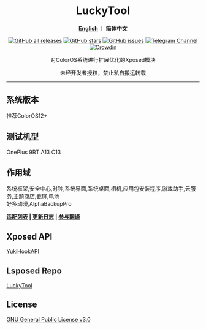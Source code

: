 <div align="center">
<h1>LuckyTool</h1>
<p>
   <b><a href="https://github.com/luckyzyx/LuckyTool/blob/main/README_EN.md">English</a>  丨 简体中文</b>
</p>
<a href="https://github.com/Xposed-Modules-Repo/com.luckyzyx.luckytool/releases"><img alt="GitHub all releases" src="https://img.shields.io/github/downloads/Xposed-Modules-Repo/com.luckyzyx.luckytool/total?label=Downloads"></a>
<a href="https://github.com/luckyzyx/LuckyTool/stargazers"><img alt="GitHub stars" src="https://img.shields.io/github/stars/luckyzyx/LuckyTool"></a>
<a href="https://github.com/luckyzyx/LuckyTool/issues"><img alt="GitHub issues" src="https://img.shields.io/github/issues/luckyzyx/LuckyTool"></a>
<a href="https://t.me/LuckyTool"><img alt="Telegram Channel" src="https://img.shields.io/badge/Telegram-频道-blue.svg?logo=telegram"></a>   
<a href="https://crowdin.com/project/luckytool"><img alt="Crowdin" src="https://badges.crowdin.net/luckytool/localized.svg"></a>
<p>对ColorOS系统进行扩展优化的Xposed模块</p>
<p>未经开发者授权，禁止私自搬运转载</p>
</div>

---

## 系统版本

推荐ColorOS12+

## 测试机型

OnePlus 9RT A13 C13

## 作用域

系统框架,安全中心,时钟,系统界面,系统桌面,相机,应用包安装程序,游戏助手,云服务,主题商店,截屏,电池  
好多动漫,AlphaBackupPro

<div align="left">
<p>
   <b><a href="https://github.com/luckyzyx/LuckyTool/blob/main/AdaptationList.md">适配列表</a> | <a href="https://github.com/luckyzyx/LuckyTool/blob/main/Changelog.md">更新日志</a> | <a href="https://crwd.in/luckytool">参与翻译</a></b>
</p>
</div>

## Xposed API

[YukiHookAPI](https://github.com/fankes/YukiHookAPI)

## Lsposed Repo

[LuckyTool](https://github.com/Xposed-Modules-Repo/com.luckyzyx.luckytool)

## License

[GNU General Public License v3.0](https://github.com/Simplicity-Team/WooBoxForColorOS/blob/main/LICENSE)
